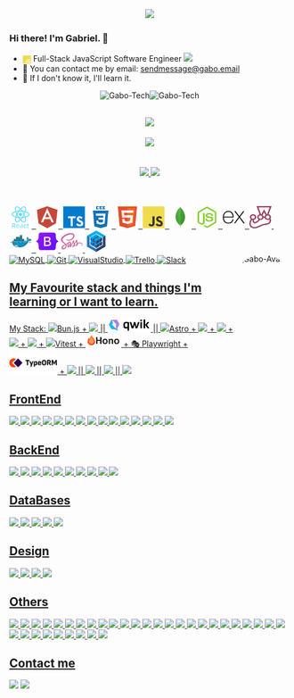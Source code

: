 <div id="header" align="center">
  <img src="https://media.giphy.com/media/RN8FdaB6T1bkkI5n4I/giphy.gif" width="100"/>
</div>


### Hi there! I'm Gabriel. 👋

- <img align="center" alt="Rafa-Js" height="15" width="15" src="https://raw.githubusercontent.com/devicons/devicon/master/icons/javascript/javascript-plain.svg"> Full-Stack JavaScript Software Engineer <img src="https://media.giphy.com/media/WUlplcMpOCEmTGBtBW/giphy.gif" width="30">
- 📩 You can contact me by email: sendmessage@gabo.email
- 🤗 If I don't know it, I'll learn it. 
<p align="center"> <img src="https://badges.pufler.dev/repos/Gabo-Tech" alt="Gabo-Tech" /><img src="https://komarev.com/ghpvc/?username=Gabo-Tech " alt="Gabo-Tech" /> </p>

<div align="center">
  <a href="https://github.com/Gabo-Tech"></a><br>
  <img height="165em" src="https://github-readme-stats.vercel.app/api?username=Gabo-Tech&show_icons=true&bg_color=DEG,000000,17b900&border_radius=20&title_color=ffffff&text_color=ffffff&icon_color=249f89&include_all_commits=true&count_private=true"/><br><br>
  <img height="226em" src="https://github-readme-stats.vercel.app/api/top-langs/?username=Gabo-Tech&layout=compact&langs_count=8&bg_color=DEG,000000,17b900&border_radius=20&title_color=ffffff&text_color=ffffff&icon_color=249f89"/>
</div><br><br>
  <div align="center">
  <a href="https://github.com/Gabo-Tech">
  <img height="300em"  src="https://wakatime.com/share/@3820edef-161f-4e1e-ae66-f24e2cd7d16a/2f236fa0-40d5-4f7e-9be0-e6ea43eff3dd.svg"/>
  <img height="300em" src="https://wakatime.com/share/@3820edef-161f-4e1e-ae66-f24e2cd7d16a/7c4a24e6-a376-41bd-8c0d-647dc96041f4.svg"/>
</div><br><br>

</div>
<div style="display: inline_block"><br>
 <img src="https://github.com/devicons/devicon/blob/master/icons/react/react-original-wordmark.svg" title="React" alt="React" width="40" height="40"/>&nbsp;  
   <img src="https://github.com/devicons/devicon/blob/master/icons/angularjs/angularjs-plain.svg" title="Angular" alt="Angular" width="40" height="40"/>&nbsp;
     <img src="https://github.com/devicons/devicon/blob/master/icons/typescript/typescript-plain.svg" title="Angular" alt="Angular" width="40" height="40"/>&nbsp;
  <img src="https://github.com/devicons/devicon/blob/master/icons/css3/css3-plain-wordmark.svg"  title="CSS3" alt="CSS" width="40" height="40"/>&nbsp;
  <img src="https://github.com/devicons/devicon/blob/master/icons/html5/html5-original.svg" title="HTML5" alt="HTML" width="40" height="40"/>&nbsp;
  <img src="https://github.com/devicons/devicon/blob/master/icons/javascript/javascript-original.svg" title="JavaScript" alt="JavaScript" width="40" height="40"/>&nbsp;
  <img src="https://github.com/devicons/devicon/blob/master/icons/mongodb/mongodb-original.svg" title="MongoDB" alt="MongoDB" width="40" height="40"/>&nbsp;
  <img src="https://github.com/devicons/devicon/blob/master/icons/nodejs/nodejs-original.svg" title="NodeJS" alt="NodeJS" width="40" height="40"/>&nbsp;
  <img src="https://github.com/devicons/devicon/blob/master/icons/express/express-original.svg" title="Express" alt="Express" width="40" height="40"/>&nbsp;
  <img src="https://github.com/devicons/devicon/blob/master/icons/jest/jest-plain.svg" title="Jest" alt="Jest" width="40" height="40"/>&nbsp;
  <img src="https://github.com/devicons/devicon/blob/master/icons/docker/docker-original.svg" title="Docker" alt="Docker" width="40" height="40"/>&nbsp;
  <img src="https://github.com/devicons/devicon/blob/master/icons/bootstrap/bootstrap-original.svg" title="Bootstrap" **alt="Bootstrap" width="40" height="40"/>
  <img src="https://github.com/devicons/devicon/blob/master/icons/sass/sass-original.svg" title="Sass" **alt="Sass" width="40" height="40"/>
  <img src="https://github.com/devicons/devicon/blob/master/icons/sequelize/sequelize-original.svg" title="Sequelize" **alt="Sequelize" width="40" height="40"/>
  
  <br/>
  
  <img align="center" alt="MySQL" height="40" width="50" src="https://pngimg.com/uploads/mysql/mysql_PNG24.png">
  <img align="center" alt="Git" height="40" width="40" src="https://cdn.jsdelivr.net/gh/devicons/devicon/icons/git/git-original.svg">
  <img align="center" alt="VisualStudio" height="40" width="40" src="https://user-images.githubusercontent.com/674621/71187801-14e60a80-2280-11ea-94c9-e56576f76baf.png">
  <img align="center" alt="Trello" height="40" width="40" src="https://cdn.jsdelivr.net/gh/devicons/devicon/icons/trello/trello-plain.svg">
  <img align="center" alt="Slack" height="40" width="40" src="https://cdn.jsdelivr.net/gh/devicons/devicon/icons/slack/slack-original.svg">
  <img align="right" alt="Gabo-Avatar" height="150" style="border-radius:60px;" src='https://avataaars.io/?avatarStyle=Transparent&topType=ShortHairShortWaved&accessoriesType=Blank&hairColor=Blonde&clotheType=Hoodie&clotheColor=Gray&eyeType=Default&eyebrowType=RaisedExcitedNatural&mouthType=Twinkle&skinColor=Light'
/>
</div>
<h2>My Favourite stack and things I'm learning or I want to learn.</h2>
<div>
My Stack: <img height="24px" src="https://user-images.githubusercontent.com/709451/182802334-d9c42afe-f35d-4a7b-86ea-9985f73f20c3.png">Bun.js    +    <img height="24px" src="https://img.shields.io/badge/SolidJS-2c4f7c?style=for-the-badge&logo=solid&logoColor=c8c9cb">    ||    <img height="24px" src="https://raw.githubusercontent.com/BuilderIO/qwik/main/.github/assets/qwik-logo.svg">     ||    <img height="24px" src="https://github.com/withastro/astro/blob/main/assets/social/avatar.png?raw=true">Astro    +    <img height="24px" src="https://img.shields.io/badge/fastify-%23000000.svg?style=for-the-badge&logo=fastify&logoColor=white">    +    <img height="24px" src="https://img.shields.io/badge/tauri-%2324C8DB.svg?style=for-the-badge&logo=tauri&logoColor=%23FFFFFF">    +    <img height="24px" src="https://user-images.githubusercontent.com/236501/105104854-e5e42e80-5a67-11eb-8cb8-46fccb079062.png">    +    <img height="24px" src="https://img.shields.io/badge/vite-%23646CFF.svg?style=for-the-badge&logo=vite&logoColor=white">    +    <img height="24px" src="https://user-images.githubusercontent.com/11247099/145112184-a9ff6727-661c-439d-9ada-963124a281f7.png">Vitest    +    <img height="24px" src="https://raw.githubusercontent.com/honojs/hono/main/docs/images/hono-title.png">    +    🎭 Playwright    +    <img height="40px" src="https://github.com/typeorm/typeorm/raw/master/resources/logo_big.png">    +    <img height="24px" src="https://img.shields.io/badge/cassandra-%231287B1.svg?style=for-the-badge&logo=apache-cassandra&logoColor=white">    ||    <img height="24px" src="https://img.shields.io/badge/MariaDB-003545?style=for-the-badge&logo=mariadb&logoColor=white">    ||    <img height="24px" src="https://img.shields.io/badge/MongoDB-%234ea94b.svg?style=for-the-badge&logo=mongodb&logoColor=white">    ||     <img height="24px" src="https://img.shields.io/badge/SurrealDB-FF00A0?style=for-the-badge&logo=surrealdb&logoColor=white">
</div>
<h2>FrontEnd</h2>
<div>
  <img height="24px" src="https://img.shields.io/badge/html5-%23E34F26.svg?style=for-the-badge&logo=html5&logoColor=white">
  <img height="24px" src="https://img.shields.io/badge/css3-%231572B6.svg?style=for-the-badge&logo=css3&logoColor=white">
  <img height="24px" src="https://img.shields.io/badge/bootstrap-%23563D7C.svg?style=for-the-badge&logo=bootstrap&logoColor=white">
   <img height="24px" src="https://img.shields.io/badge/-AntDesign-%230170FE?style=for-the-badge&logo=ant-design&logoColor=white">
  <img height="24px" src="https://img.shields.io/badge/tailwindcss-%2338B2AC.svg?style=for-the-badge&logo=tailwind-css&logoColor=white">
    <img height="24px" src="https://img.shields.io/badge/jquery-%230769AD.svg?style=for-the-badge&logo=jquery&logoColor=white">
  <img height="24px" src="https://img.shields.io/badge/react-%2320232a.svg?style=for-the-badge&logo=react&logoColor=%2361DAFB">
    <img height="24px" src="https://img.shields.io/badge/react_native-%2320232a.svg?style=for-the-badge&logo=react&logoColor=%2361DAFB">
    <img height="24px" src="https://img.shields.io/badge/React_Router-CA4245?style=for-the-badge&logo=react-router&logoColor=white">
    <img height="24px" src="https://img.shields.io/badge/redux-%23593d88.svg?style=for-the-badge&logo=redux&logoColor=white">
  <img height="24px" src="https://img.shields.io/badge/chart.js-F5788D.svg?style=for-the-badge&logo=chart.js&logoColor=white">
  <img height="24px" src="https://img.shields.io/badge/SASS-hotpink.svg?style=for-the-badge&logo=SASS&logoColor=white">
    <img height="24px" src="https://img.shields.io/badge/MUI-%230081CB.svg?style=for-the-badge&logo=mui&logoColor=white">
     <img height="24px" src="https://img.shields.io/badge/markdown-%23000000.svg?style=for-the-badge&logo=markdown&logoColor=white)">
 <img height="24px" src="https://img.shields.io/badge/angular-%23DD0031.svg?style=for-the-badge&logo=angular&logoColor=white">
</div>

<h2>BackEnd</h2>
<div>
  <img height="24px" src="https://img.shields.io/badge/node.js-6DA55F?style=for-the-badge&logo=node.js&logoColor=white">
  <img height="24px" src="https://img.shields.io/badge/express.js-%23404d59.svg?style=for-the-badge&logo=express&logoColor=%2361DAFB">
    <img height="24px" src="https://img.shields.io/badge/Next-black?style=for-the-badge&logo=next.js&logoColor=white">
  <img height="24px" src="https://img.shields.io/badge/Sequelize-52B0E7?style=for-the-badge&logo=Sequelize&logoColor=white">
  <img height="24px" src="https://img.shields.io/badge/JWT-black?style=for-the-badge&logo=JSON%20web%20tokens">
  <img height="24px" src="https://img.shields.io/badge/-jest-%23C21325?style=for-the-badge&logo=jest&logoColor=white">
  <img height="24px" src="https://img.shields.io/badge/Postman-FF6C37?style=for-the-badge&logo=postman&logoColor=white">
    <img height="24px" src="https://img.shields.io/badge/Insomnia-black?style=for-the-badge&logo=insomnia&logoColor=5849BE">
    <img height="24px" src="https://img.shields.io/badge/-Swagger-%23Clojure?style=for-the-badge&logo=swagger&logoColor=white">
    <img height="24px" src="https://img.shields.io/badge/nginx-%23009639.svg?style=for-the-badge&logo=nginx&logoColor=white">
</div>

<h2>DataBases</h2>
    <img height="24px" src="https://img.shields.io/badge/firebase-%23039BE5.svg?style=for-the-badge&logo=firebase">
  <img height="24px" src="https://img.shields.io/badge/MongoDB-%234ea94b.svg?style=for-the-badge&logo=mongodb&logoColor=white">
  <img height="24px" src="https://img.shields.io/badge/mysql-%2300f.svg?style=for-the-badge&logo=mysql&logoColor=white">
<img height="24px" src="https://img.shields.io/badge/postgres-%2300f.svg?style=for-the-badge&logo=postgresql&logoColor=white">
<img height="24px" src="https://img.shields.io/badge/sqlite-%2307405e.svg?style=for-the-badge&logo=sqlite&logoColor=white">
<h2>Design</h2>
  <img height="24px" src="https://img.shields.io/badge/Canva-%2300C4CC.svg?style=for-the-badge&logo=Canva&logoColor=white">
  <img height="24px" src="https://img.shields.io/badge/figma-%23F24E1E.svg?style=for-the-badge&logo=figma&logoColor=white">
  <img height="24px" src="https://img.shields.io/badge/Gimp-657D8B?style=for-the-badge&logo=gimp&logoColor=FFFFFF">
  <img height="24px" src="https://img.shields.io/badge/Inkscape-e0e0e0?style=for-the-badge&logo=inkscape&logoColor=080A13">

<h2>Others</h2>
<div>
  <img height="24px" src="https://img.shields.io/badge/NPM-%23000000.svg?style=for-the-badge&logo=npm&logoColor=white">
    <img height="24px" src="https://img.shields.io/badge/yarn-%232C8EBB.svg?style=for-the-badge&logo=yarn&logoColor=white">
    <img height="24px" src="https://img.shields.io/badge/javascript-%23323330.svg?style=for-the-badge&logo=javascript&logoColor=%23F7DF1E">
    <img height="24px" src="https://img.shields.io/badge/TypeScript-%230081CB.svg?style=for-the-badge&logo=typescript&logoColor=white">
    <img height="24px" src="https://img.shields.io/badge/vite-%23646CFF.svg?style=for-the-badge&logo=vite&logoColor=white">
   <img height="24px" src="https://img.shields.io/badge/webpack-%238DD6F9.svg?style=for-the-badge&logo=webpack&logoColor=black">
    <img height="24px" src="https://img.shields.io/badge/heroku-%23430098.svg?style=for-the-badge&logo=heroku&logoColor=white">
  <img height="24px" src="https://img.shields.io/badge/AWS-%23FF9900.svg?style=for-the-badge&logo=amazon-aws&logoColor=white">
    <img height="24px" src="https://img.shields.io/badge/DigitalOcean-%230167ff.svg?style=for-the-badge&logo=digitalOcean&logoColor=white">
      <img height="24px" src="https://img.shields.io/badge/Codeberg-2185D0?style=for-the-badge&logo=Codeberg&logoColor=white">
    <img height="24px" src="https://img.shields.io/badge/vercel-%23000000.svg?style=for-the-badge&logo=vercel&logoColor=white">
      <img height="24px" src="https://img.shields.io/badge/netlify-%23000000.svg?style=for-the-badge&logo=netlify&logoColor=#00C7B7">
  <img height="24px" src="https://img.shields.io/badge/expo-1C1E24?style=for-the-badge&logo=expo&logoColor=#D04A37">
  <img height="24px" src="https://img.shields.io/badge/Atom-%2366595C.svg?style=for-the-badge&logo=atom&logoColor=white">
    <img height="24px" src="https://img.shields.io/badge/CodePen-white?style=for-the-badge&logo=codepen&logoColor=black">
    <img height="24px" src="https://img.shields.io/badge/Codesandbox-040404?style=for-the-badge&logo=codesandbox&logoColor=DBDBDB">
    <img height="24px" src="https://img.shields.io/badge/sublime_text-%23575757.svg?style=for-the-badge&logo=sublime-text&logoColor=important">
   <img height="24px" src="https://img.shields.io/badge/Visual%20Studio%20Code-0078d7.svg?style=for-the-badge&logo=visual-studio-code&logoColor=white">
   <img height="24px" src="https://img.shields.io/badge/ESLint-4B3263?style=for-the-badge&logo=eslint&logoColor=white">
    <img height="24px" src="https://img.shields.io/badge/-RaspberryPi-C51A4A?style=for-the-badge&logo=Raspberry-Pi">
   <img height="24px" src="https://img.shields.io/badge/pihole-%2396060C.svg?style=for-the-badge&logo=pi-hole&logoColor=white">
  <img height="24px" src="https://img.shields.io/badge/git-%23F05033.svg?style=for-the-badge&logo=git&logoColor=white">
  <img height="24px" src="https://img.shields.io/badge/Linux-FCC624?style=for-the-badge&logo=linux&logoColor=black">
  <img height="24px" src="https://img.shields.io/badge/Windows-0078D6?style=for-the-badge&logo=windows&logoColor=white">
  <img height="24px" src="https://img.shields.io/badge/Trello-%23026AA7.svg?style=for-the-badge&logo=Trello&logoColor=white">
    <img height="24px" src="https://img.shields.io/badge/tor-%237E4798.svg?style=for-the-badge&logo=tor-project&logoColor=white">
   <img height="24px" src="https://img.shields.io/badge/dependabot-025E8C?style=for-the-badge&logo=dependabot&logoColor=white">
     <img height="24px" src="https://img.shields.io/badge/github%20actions-%232671E5.svg?style=for-the-badge&logo=githubactions&logoColor=white">
  <img height="24px" src="https://img.shields.io/badge/OpenWRT-00B5E2?style=for-the-badge&logo=OpenWrt&logoColor=white">
    <img height="24px" src="https://img.shields.io/badge/Pop!_OS-48B9C7?style=for-the-badge&logo=Pop!_OS&logoColor=white">
      <img height="24px" src="https://img.shields.io/badge/Tails%20-56347C?&style=for-the-badge&logo=tails&logoColor=white">
  <img height="24px" src="https://img.shields.io/badge/Kali-268BEE?style=for-the-badge&logo=kalilinux&logoColor=white">
    <img height="24px" src="https://img.shields.io/badge/Arch%20Linux-1793D1?logo=arch-linux&logoColor=fff&style=for-the-badge">
    <img height="24px" src="https://img.shields.io/badge/bitwarden-%23175DDC.svg?style=for-the-badge&logo=bitwarden&logoColor=white">

</div>
                       
<h2>Contact me</h2>

  <a href = "mailto:sendmessage@gabo.email"><img src="https://img.shields.io/badge/-Gmail-%23333?style=for-the-badge&logo=gmail&logoColor=white" target="_blank"></a>
    <a href="https://www.linkedin.com/in/gabowebdeveloper/" target="_blank"><img src="https://img.shields.io/badge/-LinkedIn-%230077B5?style=for-the-badge&logo=linkedin&logoColor=white" target="_blank"></a> 

